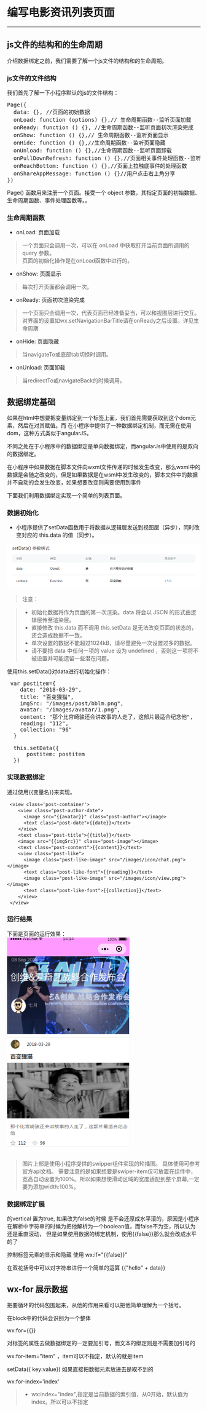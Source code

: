 # 编写电影资讯列表页面
---


## js文件的结构和的生命周期

介绍数据绑定之前，我们需要了解一个js文件的结构和的生命周期。
### js文件的文件结构
我们首先了解一下小程序默认的js的文件结构：
<pre>
Page({
  data: {}, //页面的初始数据
  onLoad: function (options) {},// 生命周期函数--监听页面加载
  onReady: function () {}, //生命周期函数--监听页面初次渲染完成
  onShow: function () {},// 生命周期函数--监听页面显示
  onHide: function () {},//生命周期函数--监听页面隐藏
  onUnload: function () {},//生命周期函数--监听页面卸载
  onPullDownRefresh: function () {},//页面相关事件处理函数--监听用户下拉动作
  onReachBottom: function () {},//页面上拉触底事件的处理函数
  onShareAppMessage: function () {}//用户点击右上角分享
})
</pre>

Page() 函数用来注册一个页面。接受一个 object 参数，其指定页面的初始数据、生命周期函数、事件处理函数等。。

### 生命周期函数

- onLoad: 页面加载
> 一个页面只会调用一次，可以在 onLoad 中获取打开当前页面所调用的 query 参数。  
> 页面的初始化操作是在onLoad函数中进行的。 
 
- onShow: 页面显示
> 每次打开页面都会调用一次。

- onReady: 页面初次渲染完成
> 一个页面只会调用一次，代表页面已经准备妥当，可以和视图层进行交互。  
> 对界面的设置如wx.setNavigationBarTitle请在onReady之后设置。详见生命周期

- onHide: 页面隐藏
> 当navigateTo或底部tab切换时调用。

- onUnload: 页面卸载
> 当redirectTo或navigateBack的时候调用。



## 数据绑定基础

如果在html中想要把变量绑定到一个标签上面，我们首先需要获取到这个dom元素，然后在对其赋值。而 
在小程序中提供了一种数据绑定机制，而无需在使用dom，这种方式类似于angularJS。  

不同之处在于小程序中的数据绑定是单向数据绑定，而angularJs中使用的是双向的数据绑定。

在小程序中如果数据在脚本文件向wxml文件传递的时候发生改变，那么wxml中的数据是会随之改变的，但是如果数据是在wsml中发生改变的，脚本文件中的数据并不自动的会发生改变，如果想要改变则需要使用到事件
  
下面我们利用数据绑定实现一个简单的列表页面。

### 数据初始化

- 小程序提供了setData函数用于将数据从逻辑层发送到视图层（异步），同时改变对应的 this.data 的值（同步）。 

![avatar](images/2-setdata.png)

> 注意： 
 
>- 初始化数据将作为页面的第一次渲染。data 将会以 JSON 的形式由逻辑层传至渲染层。   
>- 直接修改 this.data 而不调用 this.setData 是无法改变页面的状态的，还会造成数据不一致。  
>- 单次设置的数据不能超过1024kB，请尽量避免一次设置过多的数据。
>- 请不要把 data 中任何一项的 value 设为 undefined ，否则这一项将不被设置并可能遗留一些潜在问题。 

使用this.setData()对data进行初始化操作：
<pre>
 var postitem={
    date: "2018-03-29",
    title: "百变狸猫",
    imgSrc: "/images/post/bblm.png",
    avatar: "/images/avatar/1.png",
    content: "那个比宫崎骏还会讲故事的人走了，这部片最适合纪念他",
    reading: "112",
    collection: "96"
  }

  this.setData({
      postitem: postitem
  })
</pre>


### 实现数据绑定
通过使用{{变量名}}来实现。

	 <view class='post-container'>
	    <view class="post-author-date">
	      <image src="{{avatar}}" class="post-author"></image>
	      <text class="post-date">{{date}}</text>
	    </view>
	    <text class="post-title">{{title}}</text>
	    <image src="{{imgSrc}}" class="post-image"></image>
	    <text class="post-content">{{content}}</text>
	    <view class="post-like">
	      <image class="post-like-image" src="/images/icon/chat.png"></image>
	      <text class="post-like-font">{{reading}}</text>
	      <image class="post-like-image" src="/images/icon/view.png"></image>
	      <text class="post-like-font">{{collection}}</text>
	    </view>
	 </view>


### 运行结果 
 下面是页面的运行效果：  
![avatar](images/3-demo.png)

> 图片上部是使用小程序提供的swipper组件实现的轮播图。 具体使用可参考官方api文档。
> 需要注意的是如果想要是swiper-item仅可放置在<swiper/>组件中，宽高自动设置为100%。所以如果想使滑动区域的宽度适配到整个屏幕,一定要为<swiper>添加width:100%。


### 数据绑定扩展

<swiper> 的vertical 置为true, 如果改为false的时候 是不会还原成水平滚的，原因是小程序在解析中字符串的时候为把他解析为一个boolean值，而false不为空，所以认为还是垂直滚动， 但是如果使用数据的绑定机制，使用{{false}}那么就会改成水平的了

控制标签元素的显示和隐藏
使用 wx:if="{{false}}"


在双花括号中可以对字符串进行一个简单的运算
{{"hello" + data}}



## wx-for 展示数据
<block> 把要循环的代码包围起来，从他的作用来看可以把他简单理解为一个括号。

在block中的代码会识别为一个整体

wx:for={{}}

对标签的属性去做数据绑定的一定要加引号，而文本的绑定则是不需要加引号的

wx:for-item="item" ，item可以不指定，默认的就是item


setData({ key:value}) 如果直接把数据元素放进去是取不到的

wx:for-index='index'

>- wx:index="index",指定是当前数据的索引值，从0开始，默认值为index。所以可以不指定 






